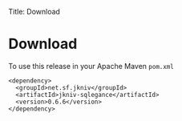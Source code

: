 Title: Download

# Download

To use this release in your Apache Maven `pom.xml`

    <dependency>
      <groupId>net.sf.jkniv</groupId>
      <artifactId>jkniv-sqlegance</artifactId>
      <version>0.6.6</version>
    </dependency>

